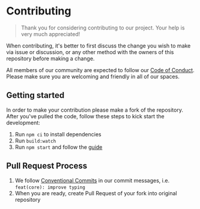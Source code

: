 # Contributing

> Thank you for considering contributing to our project. Your help is very much appreciated!

When contributing, it's better to first discuss the change you wish to make via issue or discussion, or any other method with the owners of this repository before making a change.

All members of our community are expected to follow our [Code of Conduct](CODE_OF_CONDUCT.md).
Please make sure you are welcoming and friendly in all of our spaces.

## Getting started

In order to make your contribution please make a fork of the repository. After you've pulled
the code, follow these steps to kick start the development:

1. Run `npm ci` to install dependencies
2. Run `build:watch`
3. Run `npm start` and follow the [guide](https://probot.github.io/docs/development/#configuring-a-github-app)

## Pull Request Process

1. We follow [Conventional Commits](https://www.conventionalcommits.org/en/v1.0.0-beta.4/)
   in our commit messages, i.e. `feat(core): improve typing`
2. When you are ready, create Pull Request of your fork into original repository
